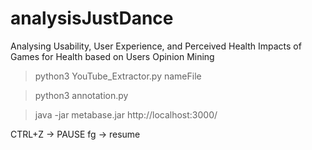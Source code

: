 # analysisJustDance

Analysing Usability, User Experience, and Perceived Health Impacts of Games for Health based on Users Opinion Mining


> python3 YouTube_Extractor.py nameFile

> python3 annotation.py


> java -jar metabase.jar
> http://localhost:3000/


CTRL+Z -> PAUSE
fg -> resume
